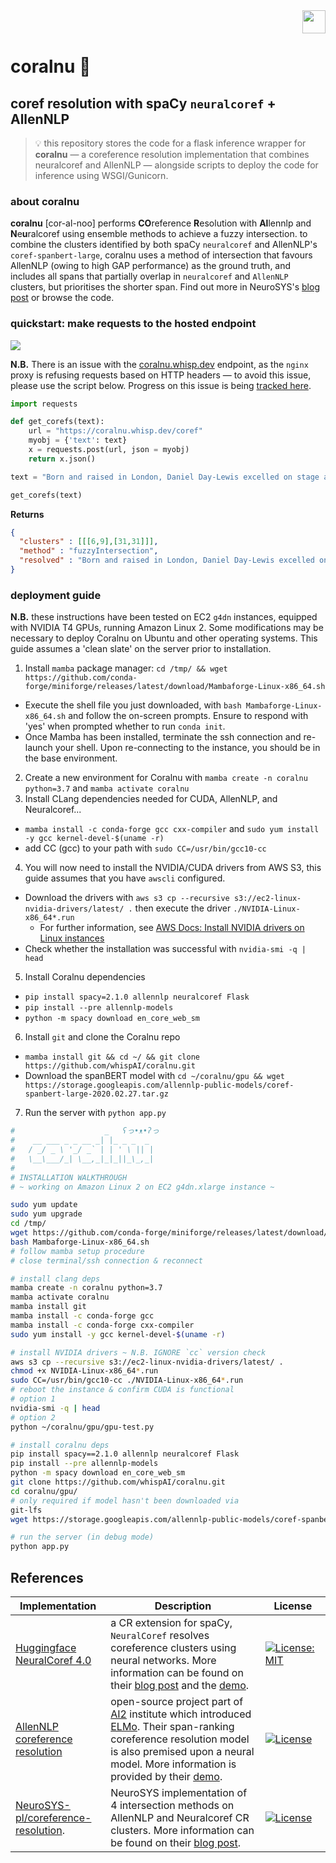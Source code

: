 <!--- WHISP DEVELOPMENT LOGO ~ RESPONSIVE TO LIGHT/DARK MODE --->
<picture>
  <source media="(prefers-color-scheme: dark)" srcset="https://i.imgur.com/xLIjgR0.png" height="37" align="right">
  <img align="right" src="https://i.imgur.com/aDti3wF.png" height="37">
</picture>
<br><br>

# coralnu 🪸
## coref resolution with spaCy `neuralcoref` + AllenNLP
> 💡 this repository stores the code for a flask inference wrapper for **coralnu** — a coreference resolution implementation that combines neuralcoref and AllenNLP — alongside scripts to deploy the code for inference using WSGI/Gunicorn.

### about coralnu
**coralnu** [cor-al-noo] performs **CO**reference **R**esolution with **Al**lennlp and **N**e**u**ralcoref using ensemble methods to achieve a fuzzy intersection. to combine the clusters identified by both spaCy `neuralcoref` and AllenNLP's `coref-spanbert-large`, coralnu uses a method of intersection that favours AllenNLP (owing to high GAP performance) as the ground truth, and includes all spans that partially overlap in `neuralcoref` and `AllenNLP` clusters, but prioritises the shorter span. Find out more in NeuroSYS's [blog post](https://neurosys.com/blog/effective-coreference-resolution-model) or browse the code.

### quickstart: make requests to the hosted endpoint
<img src="https://img.shields.io/badge/endpoint%20status-online-brightgreen">

**N.B.** There is an issue with the [coralnu.whisp.dev](https://coralnu.whisp.dev) endpoint, as the `nginx` proxy is refusing requests based on HTTP headers — to avoid this issue, please use the script below. Progress on this issue is being [tracked here](https://github.com/whispAI/coralnu/issues/2).

```python
import requests

def get_corefs(text):
    url = "https://coralnu.whisp.dev/coref"
    myobj = {'text': text}
    x = requests.post(url, json = myobj)
    return x.json()

text = "Born and raised in London, Daniel Day-Lewis excelled on stage at the National Youth Theatre, before being accepted at the Bristol Old Vic Theatre School, which he attended for three years."

get_corefs(text)
```
**Returns**
```json
{
  "clusters" : [[[6,9],[31,31]]],
  "method" : "fuzzyIntersection",
  "resolved" : "Born and raised in London, Daniel Day-Lewis excelled on stage at the National Youth Theatre, before being accepted at the Bristol Old Vic Theatre School, which Daniel Day-Lewis attended for 3 years"
}
```

### deployment guide
**N.B.** these instructions have been tested on EC2 `g4dn` instances, equipped with NVIDIA T4 GPUs, running Amazon Linux 2. Some modifications may be necessary to deploy Coralnu on Ubuntu and other operating systems. This guide assumes a 'clean slate' on the server prior to installation.

1. Install `mamba` package manager: `cd /tmp/ && wget https://github.com/conda-forge/miniforge/releases/latest/download/Mambaforge-Linux-x86_64.sh`
  * Execute the shell file you just downloaded, with `bash Mambaforge-Linux-x86_64.sh` and follow the on-screen prompts. Ensure to respond with 'yes' when prompted whether to run `conda init`.
  * Once Mamba has been installed, terminate the ssh connection and re-launch your shell. Upon re-connecting to the instance, you should be in the base environment.
2. Create a new environment for Coralnu with `mamba create -n coralnu python=3.7` and `mamba activate coralnu`
3. Install CLang dependencies needed for CUDA, AllenNLP, and Neuralcoref...
  * `mamba install -c conda-forge gcc cxx-compiler` and `sudo yum install -y gcc kernel-devel-$(uname -r)`
  * add CC (gcc) to your path with `sudo CC=/usr/bin/gcc10-cc`
4. You will now need to install the NVIDIA/CUDA drivers from AWS S3, this guide assumes that you have `awscli` configured.
  * Download the drivers with `aws s3 cp --recursive s3://ec2-linux-nvidia-drivers/latest/ .` then execute the driver `./NVIDIA-Linux-x86_64*.run`
    * For further information, see [AWS Docs: Install NVIDIA drivers on Linux instances](https://docs.aws.amazon.com/AWSEC2/latest/UserGuide/install-nvidia-driver.html#nvidia-driver-instance-type)
  * Check whether the installation was successful with `nvidia-smi -q | head`
5. Install Coralnu dependencies
  * `pip install spacy=2.1.0 allennlp neuralcoref Flask`
  * `pip install --pre allennlp-models`
  * `python -m spacy download en_core_web_sm`
6. Install `git` and clone the Coralnu repo
  * `mamba install git && cd ~/ && git clone https://github.com/whispAI/coralnu.git`
  * Download the spanBERT model with `cd ~/coralnu/gpu && wget https://storage.googleapis.com/allennlp-public-models/coref-spanbert-large-2020.02.27.tar.gz`
7. Run the server with `python app.py`

```sh
#                    _   ʕっ•ᴥ•ʔっ       
#    __ ___ _ _ __ _| |_ _ _  _ 
#   / _/ _ \ '_/ _` | | ' \ || |
#   \__\___/_| \__,_|_|_||_\_,_|
#                             
# INSTALLATION WALKTHROUGH
# ~ working on Amazon Linux 2 on EC2 g4dn.xlarge instance ~

sudo yum update
sudo yum upgrade
cd /tmp/
wget https://github.com/conda-forge/miniforge/releases/latest/download/Mambaforge-Linux-x86_64.sh
bash Mambaforge-Linux-x86_64.sh
# follow mamba setup procedure
# close terminal/ssh connection & reconnect

# install clang deps
mamba create -n coralnu python=3.7
mamba activate coralnu
mamba install git
mamba install -c conda-forge gcc
mamba install -c conda-forge cxx-compiler
sudo yum install -y gcc kernel-devel-$(uname -r)

# install NVIDIA drivers ~ N.B. IGNORE `cc` version check
aws s3 cp --recursive s3://ec2-linux-nvidia-drivers/latest/ .
chmod +x NVIDIA-Linux-x86_64*.run
sudo CC=/usr/bin/gcc10-cc ./NVIDIA-Linux-x86_64*.run
# reboot the instance & confirm CUDA is functional
# option 1
nvidia-smi -q | head
# option 2
python ~/coralnu/gpu/gpu-test.py

# install coralnu deps
pip install spacy==2.1.0 allennlp neuralcoref Flask
pip install --pre allennlp-models
python -m spacy download en_core_web_sm
git clone https://github.com/whispAI/coralnu.git
cd coralnu/gpu/
# only required if model hasn't been downloaded via 
git-lfs
wget https://storage.googleapis.com/allennlp-public-models/coref-spanbert-large-2020.02.27.tar.gz

# run the server (in debug mode)
python app.py

```

## References

| Implementation | Description | License |
|----------------|-------------|---------|
[Huggingface NeuralCoref 4.0](https://github.com/huggingface/neuralcoref) | a CR extension for spaCy, `NeuralCoref` resolves coreference clusters using neural networks. More information can be found on their [blog post](https://medium.com/huggingface/state-of-the-art-neural-coreference-resolution-for-chatbots-3302365dcf30) and the [demo](https://huggingface.co/coref/). | [![License: MIT](https://img.shields.io/badge/License-MIT-yellow.svg)](https://opensource.org/licenses/MIT)  <img width=250/> 
[AllenNLP coreference resolution](https://github.com/allenai/allennlp-models) | open-source project part of [AI2](https://allenai.org/) institute which introduced [ELMo](https://allennlp.org/elmo). Their span-ranking coreference resolution model is also premised upon a neural model. More information is provided by their [demo](https://demo.allennlp.org/coreference-resolution). | [![License](https://img.shields.io/badge/License-Apache%202.0-blue.svg)](https://opensource.org/licenses/Apache-2.0)  <img width=250/> 
[NeuroSYS-pl/coreference-resolution](https://github.com/NeuroSYS-pl/coreference-resolution). | NeuroSYS implementation of 4 intersection methods on AllenNLP and Neuralcoref CR clusters. More information can be found on their [blog post](https://neurosys.com/blog/effective-coreference-resolution-model). | [![License](https://img.shields.io/badge/License-Apache%202.0-blue.svg)](https://opensource.org/licenses/Apache-2.0)  <img width=250/>
